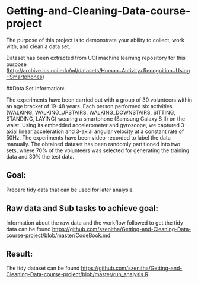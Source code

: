 # Getting-and-Cleaning-Data-course-project
The purpose of this project is to demonstrate your ability to collect, work with, and clean a data set. 

Dataset has been extracted from UCI machine learning repository for this purpose (http://archive.ics.uci.edu/ml/datasets/Human+Activity+Recognition+Using+Smartphones)

##Data Set Information:

The experiments have been carried out with a group of 30 volunteers within an age bracket of 19-48 years. 
Each person performed six activities (WALKING, WALKING_UPSTAIRS, WALKING_DOWNSTAIRS, SITTING, STANDING, LAYING) wearing a smartphone 
(Samsung Galaxy S II) on the waist.  Using its embedded accelerometer and gyroscope, we captured 3-axial linear acceleration and 3-axial 
angular velocity at a constant rate of 50Hz. The experiments have been video-recorded to label the data manually. The obtained dataset 
has been randomly partitioned into two sets, where 70% of the volunteers was selected for generating the training data and 30% the 
test data. 

## Goal:
Prepare tidy data that can be used for later analysis. 

## Raw data and Sub tasks to achieve goal:
Information about the raw data and the workflow followed to get the tidy data can be found https://github.com/szenitha/Getting-and-Cleaning-Data-course-project/blob/master/CodeBook.md.

## Result:
The tidy dataset can be found  https://github.com/szenitha/Getting-and-Cleaning-Data-course-project/blob/master/run_analysis.R
